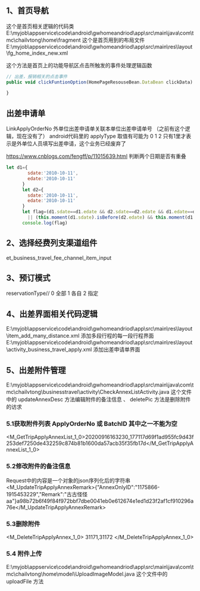 ## 1、首页导航
这个是首页相关逻辑的代码类
E:\myjob\appservice\code\android\gwhomeandriod\app\src\main\java\com\tmc\chailvtong\home\fragment
这个是首页用到的布局文件
E:\myjob\appservice\code\android\gwhomeandriod\app\src\main\res\layout\fg_home_index_new.xml

这个方法是首页上的功能导航区点击所触发的事件处理逻辑函数
```javascript
// 出差，报销相关的点击事件
public void clickFuntionOption(HomePageResouseBean.DataBean clickData) {
    
}
```
## 出差申请单
LinkApplyOrderNo  外单位出差申请单关联本单位出差申请单号  （之前有这个逻辑，现在没有了）
android代码里的 applyType 取值有可能为 0 1 2  只有1里才表示是外单位人员填写出差申请，这个业务已经废弃了

https://www.cnblogs.com/fengff/p/11015639.html
判断两个日期是否有重叠
```javascript
let d1={
        sdate:'2010-10-11',
        edate:'2010-10-11'
      }
      let d2={
        sdate:'2010-10-11',
        edate:'2010-10-11'
      }
      let flag=(d1.sdate==d1.edate && d2.sdate==d2.edate && d1.edate==d2.sdate)
        || (this.moment(d1.sdate).isBefore(d2.edate) && this.moment(d1.sdate).isAfter(d2.sdate))
      console.log(flag)
```

## 2、选择经费列支渠道组件
et_business_travel_fee_channel_item_input

## 3、预订模式 
reservationType// 0 全部  1 各自  2 指定

## 4、出差界面相关代码逻辑
E:\myjob\appservice\code\android\gwhomeandriod\app\src\main\res\layout\item_add_many_distance.xml  添加多段行程的每一段行程界面
E:\myjob\appservice\code\android\gwhomeandriod\app\src\main\res\layout\activity_business_travel_apply.xml  添加出差申请单界面


## 5、出差附件管理
E:\myjob\appservice\code\android\gwhomeandriod\app\src\main\java\com\tmc\chailvtong\businesstravel\activity\CheckAnnexListActivity.java  这个文件中的 updateAnnexDesc 方法编辑附件的备注信息 、 deletePic 方法是删除附件的访求

### 5.1获取附件列表 ApplyOrderNo 或 BatchID 其中之一不能为空
<M_GetTripApplyAnnexList_1_0><ApplyOrderNo></ApplyOrderNo><BatchID>20200916163230_177117</BatchID><VerifyCode>d69f1ad955fc9d43f253def7250de432259c874b81b1600da57acb35f35fb17d</VerifyCode></M_GetTripApplyAnnexList_1_0>
### 5.2修改附件的备注信息
Request中的内容是一个对象的json序列化后的字符串
<M_UpdateTripApplyAnnexRemark><Request>{"AnnexOnlyID":"1175866-1915453229","Remark":"古古怪怪aa"}</Request><VerifyCode>a98b72b6f49f84f972bbf7dbe0041eb0e612674e1ed1d23f2af1cf910296a76e</VerifyCode></M_UpdateTripApplyAnnexRemark>
### 5.3删除附件
<M_DeleteTripApplyAnnex_1_0>
  <PKID>31171,31172</PKID>
</M_DeleteTripApplyAnnex_1_0>

### 5.4 附件上传
E:\myjob\appservice\code\android\gwhomeandriod\app\src\main\java\com\tmc\chailvtong\home\model\UploadImageModel.java  这个文件中的 uploadFile 方法
















<!-- {"PCode":"530000","CityName":"玉溪市","DisplayName":"玉溪市(云南省)","Name":"玉溪市","Code":"530400"}
{"approverId":"127102","approverName":"胡春林2"} -->

<!-- 
![alt 'test'](https://www.baidu.com/img/PCfb_5bf082d29588c07f842ccde3f97243ea.png)
# 标题1
#### 标题
**abc**
```javascript
function abc(){

}
```
-->